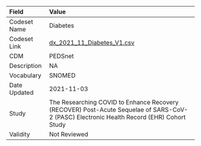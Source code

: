 |Field        |Value                                                                                                                                    |
|:------------|:----------------------------------------------------------------------------------------------------------------------------------------|
|Codeset Name |Diabetes                                                                                                                                 |
|Codeset Link |[dx_2021_11_Diabetes_V1.csv](https://github.com/PEDSnet/Variable-Dictionary/blob/main/conditions/dx_2021_11_Diabetes_V1.csv)             |
|CDM          |PEDSnet                                                                                                                                  |
|Description  |NA                                                                                                                                       |
|Vocabulary   |SNOMED                                                                                                                                   |
|Date Updated |2021-11-03                                                                                                                               |
|Study        |The Researching COVID to Enhance Recovery (RECOVER) Post-Acute Sequelae of SARS-CoV-2 (PASC) Electronic Health Record (EHR) Cohort Study |
|Validity     |Not Reviewed                                                                                                                             |
